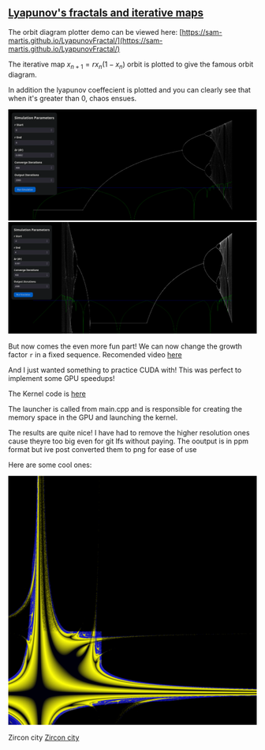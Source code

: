 ## [Lyapunov's fractals and iterative maps](https://sam-martis.github.io/LyapunovFractal/)

The orbit diagram plotter demo can be viewed here: [https://sam-martis.github.io/LyapunovFractal/](https://sam-martis.github.io/LyapunovFractal/)

The iterative map $x_{n+1} = rx_n(1-x_n)$ orbit is plotted to give the famous orbit diagram. 

In addition the lyapunov coeffecient is plotted and you can clearly see that when it's greater than 0, chaos ensues. 


![Orbit 1](orbit1.png) 
![Orbit 2](orbit2.png)



But now comes the even more fun part!
We can now change the growth factor `r` in a fixed sequence. 
Recomended video [here](https://www.youtube.com/watch?v=yGwy2WyQCQE)

And I just wanted something to practice CUDA with! This was perfect to implement some GPU speedups!

The Kernel code is [here](CUDA_Fractal/kernel.cu)

The launcher is called from main.cpp and is responsible for creating the memory space in the GPU and launching the kernel.


The results are quite nice! I have had to remove the higher resolution ones cause theyre too big even for git lfs without paying. The ooutput is in ppm  format but ive post converted them to png for ease of use


Here are some cool ones:

![AB sequence](seq-AB_iters-2000_xmin--2.00_ymin--2.00_w-16.00_h-16.00_nx-2048_ny-2048.png)


Zircon city
[Zircon city](seq-BBBBBBAAAAAA_iters-2000_xmin-2.50_ymin-3.40_w-0.90_h-0.60_nx-2048_ny-2048.png)
